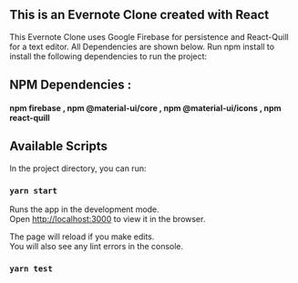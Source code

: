 ## This is an Evernote Clone created with React

This Evernote Clone uses Google Firebase for persistence and React-Quill for a text editor.  All Dependencies are shown below. Run npm install to install the following dependencies to run the project: 

## NPM Dependencies : 

#### npm firebase , npm @material-ui/core , npm @material-ui/icons , npm react-quill



## Available Scripts

In the project directory, you can run:

### `yarn start`

Runs the app in the development mode.<br />
Open [http://localhost:3000](http://localhost:3000) to view it in the browser.

The page will reload if you make edits.<br />
You will also see any lint errors in the console.

### `yarn test`
